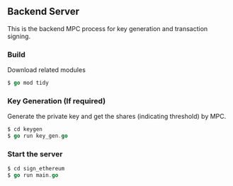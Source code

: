 ## Backend Server

This is the backend MPC process for key generation and transaction signing.

### Build

Download related modules

```go
$ go mod tidy
```

### Key Generation (If required)

Generate the private key and get the shares (indicating threshold) by MPC.

```go
$ cd keygen
$ go run key_gen.go
```



### Start the server

```go
$ cd sign_ethereum
$ go run main.go
```



